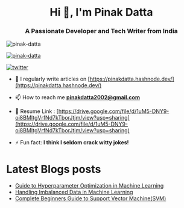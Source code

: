 <h1 align="center">Hi 👋, I'm Pinak Datta</h1>
<h3 align="center">A Passionate Developer and Tech Writer from India</h3>

<p align="left"> <img src="https://komarev.com/ghpvc/?username=pinak-datta&label=Profile%20views&color=0e75b6&style=flat" alt="pinak-datta" /> </p>

<p align="left"> <a href="https://github.com/ryo-ma/github-profile-trophy"><img src="https://github-profile-trophy.vercel.app/?username=pinak-datta" alt="pinak-datta" /></a> </p>

<p align="left">    <a href="https://twitter.com/pinakdatta2002"><img alt="twitter" src="https://img.shields.io/badge/twitter-00ACEE?style=for-the-badge&logo=twitter&logoColor=white"></a>
 </p>

- 📝 I regularly write articles on [https://pinakdatta.hashnode.dev/](https://pinakdatta.hashnode.dev/)

- 📫 How to reach me **pinakdatta2002@gmail.com**

- 📄 Resume Link : [https://drive.google.com/file/d/1uM5-DNY9-oi8BMItgVrfNd7kTborJtjm/view?usp=sharing](https://drive.google.com/file/d/1uM5-DNY9-oi8BMItgVrfNd7kTborJtjm/view?usp=sharing)

- ⚡ Fun fact: **I think I seldom crack witty jokes!**

# Latest Blogs posts
<!-- HASHNODE_BLOG:START -->
- [Guide to Hyperparameter Optimization in Machine Learning](https://pinakdatta.hashnode.dev/maximizing-model-performance-an-in-depth-guide-to-hyperparameter-optimization-in-machine-learning)
- [Handling Imbalanced Data in Machine Learning](https://pinakdatta.hashnode.dev/handling-imbalanced-data-in-machine-learning)
- [Complete Beginners Guide to Support Vector Machine(SVM)](https://pinakdatta.hashnode.dev/complete-beginners-guide-to-support-vector-machinesvm)

